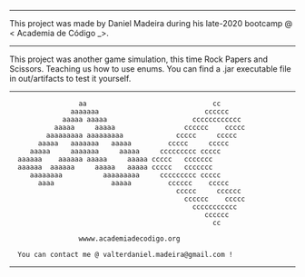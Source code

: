 ------------------------------------------------------------------------------------------------

This project was made by Daniel Madeira during his late-2020 bootcamp @ < Academia de Código _>.

------------------------------------------------------------------------------------------------

This project was another game simulation, this time Rock Papers and Scissors. Teaching us how to use enums.
You can find a .jar executable file in out/artifacts to test it yourself.


------------------------------------------------------------------------------------------------
                                                              
                     aa                               cc         
                   aaaaaaa                          cccccc       
                 aaaaa aaaaa                     cccccccccccc    
               aaaaa     aaaaa                 cccccc    ccccc   
             aaaaaaaaa aaaaaaaaa             ccccc     ccccc     
           aaaaa   aaaaaaa   aaaaa         ccccc     ccccc               
         aaaaa     aaaaaaa     aaaaa     ccccccccc ccccc         
      aaaaaa    aaaaaa aaaaa     aaaaa ccccc   ccccccc           
      aaaaaa  aaaaaa     aaaaa   aaaaa ccccc   ccccccc           
         aaaaaaaa          aaaaaaaaa     ccccccccc ccccc         
           aaaa              aaaaa         cccccc    ccccc       
                                             ccccc     cccccc    
                                               cccccc    ccccc   
                                                 ccccccccccc     
                                                    cccccc       
                                                      cc         
                                                              
                     wwww.academiadecodigo.org                    

      You can contact me @ valterdaniel.madeira@gmail.com !


------------------------------------------------------------------------------------------------
